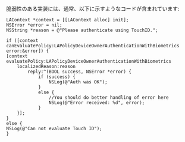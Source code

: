 脆弱性のある実装には、通常、以下に示すようなコードが含まれています:

    LAContext *context = [[LAContext alloc] init];
    NSError *error = nil;
    NSString *reason = @"Please authenticate using TouchID.";

    if ([context canEvaluatePolicy:LAPolicyDeviceOwnerAuthenticationWithBiometrics error:&error]) {
    [context evaluatePolicy:LAPolicyDeviceOwnerAuthenticationWithBiometrics
        localizedReason:reason
            reply:^(BOOL success, NSError *error) {
                if (success) {
                    NSLog(@"Auth was OK");
                }
                else {
                    //You should do better handling of error here
                    NSLog(@"Error received: %d", error);
                }
        }];
    }
    else {
    NSLog(@"Can not evaluate Touch ID");
    }